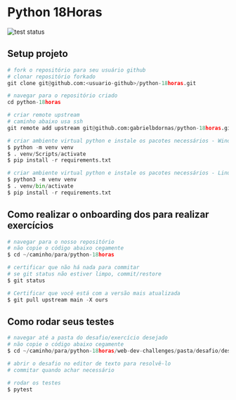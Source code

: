 Python 18Horas
===

![test status](https://raw.githubusercontent.com/gabrielbdornas/python-18horas/coverage-badge/tests.svg?raw=true)

## Setup projeto

```python
# fork o repositório para seu usuário github
# clonar repositório forkado
git clone git@github.com:<usuario-github>/python-18horas.git

# navegar para o repositório criado
cd python-18horas

# criar remote upstream
# caminho abaixo usa ssh
git remote add upstream git@github.com:gabrielbdornas/python-18horas.git

# criar ambiente virtual python e instale os pacotes necessários - Windows
$ python -m venv venv
$ . venv/Scripts/activate
$ pip install -r requirements.txt

# criar ambiente virtual python e instale os pacotes necessários - Linux e Mac
$ python3 -m venv venv
$ . venv/bin/activate
$ pip install -r requirements.txt
```

## Como realizar o onboarding dos para realizar exercícios

```python
# navegar para o nosso repositório
# não copie o código abaixo cegamente
$ cd ~/caminho/para/python-18horas

# certificar que não há nada para commitar
# se git status não estiver limpo, commit/restore
$ git status

# Certificar que você está com a versão mais atualizada
$ git pull upstream main -X ours
```

## Como rodar seus testes

```python
# navegar até a pasta do desafio/exercício desejado
# não copie o código abaixo cegamente
$ cd ~/caminho/para/python-18horas/web-dev-challenges/pasta/desafio/desejado

# abrir o desafio no editor de texto para resolvê-lo
# commitar quando achar necessário

# rodar os testes
$ pytest
```

